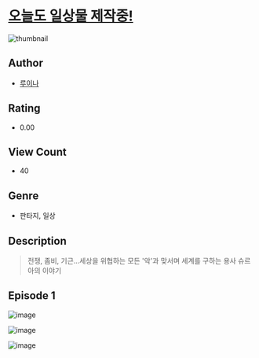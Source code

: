 # [오늘도 일상물 제작중!](https://comic.naver.com/challenge/list?titleId=811003)
![thumbnail](https://image-comic.pstatic.net/user_contents_data/challenge_comic/2023/05/25/314238/upload_3546646487078298978_480x623.jpeg)

## Author
- [루이나](https://comic.naver.com/artistTitle?id=314238)

## Rating
- 0.00

## View Count
- 40

## Genre
- 판타지, 일상

## Description
> 전쟁, 좀비, 기근...세상을 위협하는 모든 '악'과 맞서며 세계를 구하는 용사 슈르아의 이야기


## Episode 1
![image](https://image-comic.pstatic.net/user_contents_data/challenge_comic/2023/05/25/314238/upload_3631418841381495858.jpeg)

![image](https://image-comic.pstatic.net/user_contents_data/challenge_comic/2023/05/25/314238/upload_3774970010781705777.jpeg)

![image](https://image-comic.pstatic.net/user_contents_data/challenge_comic/2023/05/25/314238/upload_3558749928256778339.jpeg)
